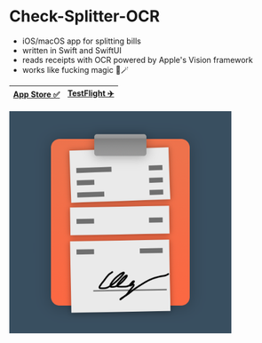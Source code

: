 # Check-Splitter-OCR
- iOS/macOS app for splitting bills
- written in Swift and SwiftUI
- reads receipts with OCR powered by Apple's Vision framework
- works like fucking magic 🎩🪄

| [App Store ✅](https://apps.apple.com/app/check-splitter-divide/id1586694735) | [TestFlight ✈️](https://testflight.apple.com/join/AUBmtu4l) |
|--|--|

<img src="Splitter/Assets.xcassets/AppIcon.appiconset/check-splitter-icon.png" alt="app icon" width="400"/>
